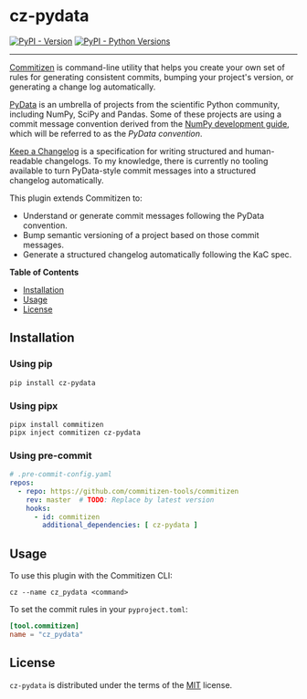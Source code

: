 # cz-pydata

[![PyPI - Version](https://img.shields.io/pypi/v/cz-pydata.svg)](https://pypi.org/project/cz-pydata)
[![PyPI - Python Versions](https://img.shields.io/pypi/pyversions/cz-pydata.svg)](https://pypi.org/project/cz-pydata)

-----

[Commitizen](https://commitizen-tools.github.io/commitizen/) is command-line utility
that helps you create your own set of rules for generating consistent commits,
bumping your project's version, or generating a change log automatically.

[PyData](https://pydata.org/project/) is an umbrella of projects from the scientific Python community,
including NumPy, SciPy and Pandas. Some of these projects are using a commit message convention derived from the [NumPy development guide](https://numpy.org/doc/stable/dev/development_workflow.html#writing-the-commit-message), which will be referred to as the _PyData convention_.

[Keep a Changelog](https://keepachangelog.com/) is a specification for writing structured
and human-readable changelogs. To my knowledge, there is currently no tooling available
to turn PyData-style commit messages into a structured changelog automatically. 

This plugin extends Commitizen to:
- Understand or generate commit messages following the PyData convention.
- Bump semantic versioning of a project based on those commit messages.
- Generate a structured changelog automatically following the KaC spec.

**Table of Contents**

- [Installation](#installation)
- [Usage](#usage)
- [License](#license)

## Installation

### Using pip

```console
pip install cz-pydata
```

### Using pipx

```console
pipx install commitizen
pipx inject commitizen cz-pydata
```

### Using pre-commit

```yaml
# .pre-commit-config.yaml
repos:
  - repo: https://github.com/commitizen-tools/commitizen
    rev: master  # TODO: Replace by latest version
    hooks:
      - id: commitizen
        additional_dependencies: [ cz-pydata ]
```

## Usage

To use this plugin with the Commitizen CLI:

```console
cz --name cz_pydata <command>
```

To set the commit rules in your `pyproject.toml`:

```toml
[tool.commitizen]
name = "cz_pydata"
```

## License

`cz-pydata` is distributed under the terms of the [MIT](https://spdx.org/licenses/MIT.html) license.
